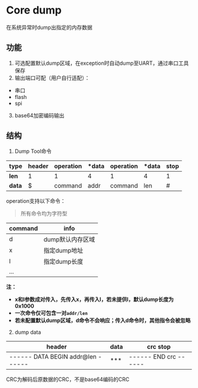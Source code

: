 <!--
Copyright (c) 2016-2023 Bouffalolab.

This file is part of
    *** Bouffalolab Software Dev Kit ***
     (see www.bouffalolab.com).

Redistribution and use in source and binary forms, with or without modification,
are permitted provided that the following conditions are met:
  1. Redistributions of source code must retain the above copyright notice,
     this list of conditions and the following disclaimer.
  2. Redistributions in binary form must reproduce the above copyright notice,
     this list of conditions and the following disclaimer in the documentation
     and/or other materials provided with the distribution.
  3. Neither the name of Bouffalo Lab nor the names of its contributors
     may be used to endorse or promote products derived from this software
     without specific prior written permission.

THIS SOFTWARE IS PROVIDED BY THE COPYRIGHT HOLDERS AND CONTRIBUTORS "AS IS"
AND ANY EXPRESS OR IMPLIED WARRANTIES, INCLUDING, BUT NOT LIMITED TO, THE
IMPLIED WARRANTIES OF MERCHANTABILITY AND FITNESS FOR A PARTICULAR PURPOSE ARE
DISCLAIMED. IN NO EVENT SHALL THE COPYRIGHT HOLDER OR CONTRIBUTORS BE LIABLE
FOR ANY DIRECT, INDIRECT, INCIDENTAL, SPECIAL, EXEMPLARY, OR CONSEQUENTIAL
DAMAGES (INCLUDING, BUT NOT LIMITED TO, PROCUREMENT OF SUBSTITUTE GOODS OR
SERVICES; LOSS OF USE, DATA, OR PROFITS; OR BUSINESS INTERRUPTION) HOWEVER
CAUSED AND ON ANY THEORY OF LIABILITY, WHETHER IN CONTRACT, STRICT LIABILITY,
OR TORT (INCLUDING NEGLIGENCE OR OTHERWISE) ARISING IN ANY WAY OUT OF THE USE
OF THIS SOFTWARE, EVEN IF ADVISED OF THE POSSIBILITY OF SUCH DAMAGE.
-->
# Core dump

在系统异常时dump出指定的内存数据

## 功能

1. 可选配置默认dump区域，在exception时自动dump至UART，通过串口工具保存
2. 输出端口可配（用户自行适配）：
  - 串口
  - flash
  - spi

3. base64加密编码输出

## 结构

1. Dump Tool命令


| type     | header | operation | *data | operation | *data | stop |
| -------- | ------ | --------- | ----- | --------- | ----- | ---- |
| **len**  | 1      | 1         | 4     | 1         | 4     | 1    |
| **data** | $      | command   | addr  | command   | len   | #    |

operation支持以下命令：

> 所有命令均为字符型

| command | info             |
| ------- | ---------------- |
| d       | dump默认内存区域 |
| x       | 指定dump地址     |
| l       | 指定dump长度     |
| ...     |                  |

**注：**

- **x和l参数成对传入，先传入x，再传入l，若未提供l，默认dump长度为0x1000**
- **一次命令仅可包含一对`addr/len`**
- **若未配置默认dump区域，d命令不会响应；传入d命令时，其他指令会被忽略**



2. dump data

| header                            | data | crc stop              |
| --------------------------------- | ---- | --------------------- |
| ------ DATA BEGIN addr@len ------ | ***  | ------ END crc ------ |

CRC为解码后原数据的CRC，不是base64编码的CRC
